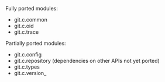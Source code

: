 Fully ported modules:

- git.c.common
- git.c.oid
- git.c.trace

Partially ported modules:

- git.c.config
- git.c.repository (dependencies on other APIs not yet ported)
- git.c.types
- git.c.version_
